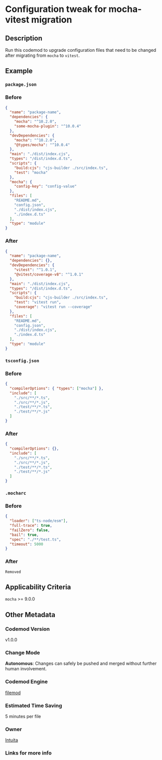 # Configuration tweak for mocha-vitest migration

## Description

Run this codemod to upgrade configuration files that need to be changed after migrating from `mocha` to `vitest`.

## Example

### `package.json`

### Before

```json
{
  "name": "package-name",
  "dependencies": {
    "mocha": "^10.2.0",
    "some-mocha-plugin": "^10.0.4"
  },
  "devDependencies": {
    "mocha": "^10.2.0",
    "@types/mocha": "^10.0.4"
  },
  "main": "./dist/index.cjs",
  "types": "/dist/index.d.ts",
  "scripts": {
    "build:cjs": "cjs-builder ./src/index.ts",
    "test": "mocha"
  },
  "mocha": {
    "config-key": "config-value"
  },
  "files": [
    "README.md",
    "config.json",
    "./dist/index.cjs",
    "./index.d.ts"
  ],
  "type": "module"
}
```

### After

```json
{
  "name": "package-name",
  "dependencies": {},
  "devDependencies": {
    "vitest": "^1.0.1",
    "@vitest/coverage-v8": "^1.0.1"
  },
  "main": "./dist/index.cjs",
  "types": "/dist/index.d.ts",
  "scripts": {
    "build:cjs": "cjs-builder ./src/index.ts",
    "test": "vitest run",
    "coverage": "vitest run --coverage"
  },
  "files": [
    "README.md",
    "config.json",
    "./dist/index.cjs",
    "./index.d.ts"
  ],
  "type": "module"
}
```

### `tsconfig.json`

### Before

```json
{
  "compilerOptions": { "types": ["mocha"] },
  "include": [
    "./src/**/*.ts",
    "./src/**/*.js",
    "./test/**/*.ts",
    "./test/**/*.js"
  ]
}
```

### After

```json
{
  "compilerOptions": {},
  "include": [
    "./src/**/*.ts",
    "./src/**/*.js",
    "./test/**/*.ts",
    "./test/**/*.js"
  ]
}
```

### `.mocharc`

### Before

```json
{
  "loader": ["ts-node/esm"],
  "full-trace": true,
  "failZero": false,
  "bail": true,
  "spec": "./**/test.ts",
  "timeout": 5000
}
```

### After

`Removed`

## Applicability Criteria

`mocha` >= 9.0.0

## Other Metadata

### Codemod Version

v1.0.0

### Change Mode

**Autonomous**: Changes can safely be pushed and merged without further human involvement.

### **Codemod Engine**

[filemod](https://github.com/intuita-inc/filemod/)

### Estimated Time Saving

5 minutes per file

### Owner

[Intuita](https://github.com/intuita-inc)

### Links for more info
